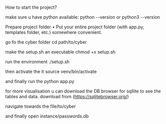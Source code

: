 How to start the project? 

make sure u have python available:
   python --version
or
   python3 --version

Prepare project folder
	•	Put your entire project folder (with app.py, templates folder, etc.) somewhere convenient.

go fo the cyber folder 
   cd path/to/cyber

make the setup.sh an executable 
   chmod +x setup.sh

run the environment 
   ./setup.sh

then activate the it
   source venv/bin/activate

and finally run the python app.py


for more visualisation u can download the DB browser for sqllite to see the tables and data.
download from (https://sqlitebrowser.org/)

navigate towards the file/to/cyber

and finally
   open instance/passwords.db
